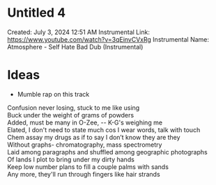 # Untitled 4

Created: July 3, 2024 12:51 AM
Instrumental Link: https://www.youtube.com/watch?v=3qEinvCVxRg
Instrumental Name: Atmosphere - Self Hate Bad Dub (Instrumental)

# Ideas

- Mumble rap on this track
  
Confusion never losing, stuck to me like using  
Buck under the weight of grams of powders  
Added, must be many in O-Zee, -- K-G's weighing me  
Elated, I don't need to state much cos I wear words, talk with touch  
Chem assay my drugs as if to say I don’t know they are they  
Without graphs- chromatography, mass spectrometry  
Laid among paragraphs and shuffled among geographic photographs  
Of lands I plot to bring under my dirty hands  
Keep low number plans to fill a couple palms with sands  
Any more, they'll run through fingers like hair strands  
